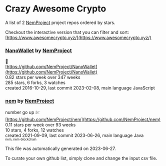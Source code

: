 # Crazy Awesome Crypto
A list of 2 [NemProject](https://github.com/NemProject) project repos ordered by stars.  

Checkout the interactive version that you can filter and sort: 
[https://www.awesomecrypto.xyz/](https://www.awesomecrypto.xyz/)  


### [NanoWallet](https://github.com/NemProject/NanoWallet) by [NemProject](https://github.com/NemProject)  
👛  
[https://github.com/NemProject/NanoWallet](https://github.com/NemProject/NanoWallet)  
0.82 stars per week over 347 weeks  
285 stars, 6 forks, 3 watches  
created 2016-10-29, last commit 2023-02-08, main language JavaScript  


### [nem](https://github.com/NemProject/nem) by [NemProject](https://github.com/NemProject)  
number go up 💹  
[https://github.com/NemProject/nem](https://github.com/NemProject/nem)  
0.11 stars per week over 93 weeks  
10 stars, 4 forks, 12 watches  
created 2021-09-09, last commit 2023-06-26, main language Java  
<sub><sup>nem, nem-blockchain</sup></sub>


This file was automatically generated on 2023-06-27.  

To curate your own github list, simply clone and change the input csv file.  